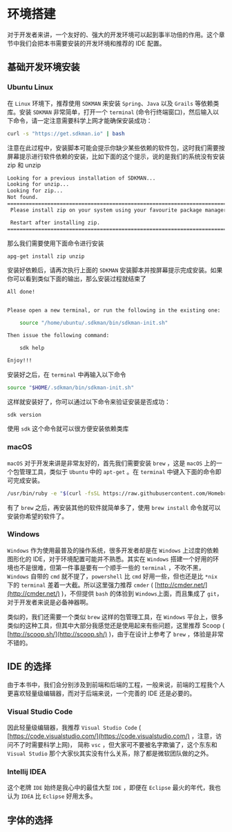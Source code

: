 # 环境搭建

对于开发者来讲，一个友好的、强大的开发环境可以起到事半功倍的作用。这个章节中我们会把本书需要安装的开发环境和推荐的 IDE 配置。

## 基础开发环境安装

### Ubuntu Linux

在 `Linux` 环境下，推荐使用 `SDKMAN` 来安装 `Spring`、`Java` 以及 `Grails` 等依赖类库。安装 `SDKMAN` 非常简单，打开一个 `terminal` \(命令行终端窗口\)，然后输入以下命令，请一定注意需要科学上网才能确保安装成功：

```bash
curl -s "https://get.sdkman.io" | bash
```

注意在此过程中，安装脚本可能会提示你缺少某些依赖的软件包，这时我们需要按屏幕提示进行软件依赖的安装，比如下面的这个提示，说的是我们的系统没有安装 zip 和 unzip

```bash
Looking for a previous installation of SDKMAN...
Looking for unzip...
Looking for zip...
Not found.
======================================================================================================
 Please install zip on your system using your favourite package manager.

 Restart after installing zip.
======================================================================================================
```

那么我们需要使用下面命令进行安装

```bash
apg-get install zip unzip
```

安装好依赖后，请再次执行上面的 `SDKMAN` 安装脚本并按屏幕提示完成安装。如果你可以看到类似下面的输出，那么安装过程就结束了

```bash
All done!


Please open a new terminal, or run the following in the existing one:

    source "/home/ubuntu/.sdkman/bin/sdkman-init.sh"

Then issue the following command:

    sdk help

Enjoy!!!
```

安装好之后，在 `terminal` 中再输入以下命令

```bash
source "$HOME/.sdkman/bin/sdkman-init.sh"
```

这样就安装好了，你可以通过以下命令来验证安装是否成功：

```bash
sdk version
```

使用 `sdk` 这个命令就可以很方便安装依赖类库



### macOS

`macOS` 对于开发来讲是非常友好的，首先我们需要安装 `brew` ，这是 `macOS` 上的一个包管理工具，类似于 `Ubuntu` 中的 `apt-get` 。在 `terminal` 中键入下面的命令即可完成安装。

```bash
/usr/bin/ruby -e "$(curl -fsSL https://raw.githubusercontent.com/Homebrew/install/master/install)"
```

有了 `brew` 之后，再安装其他的软件就简单多了，使用 `brew install` 命令就可以安装你希望的软件了。

### Windows

`Windows` 作为使用最普及的操作系统，很多开发者却是在 `Windows` 上过度的依赖图形化的 IDE，对于环境配置可能并不熟悉。其实在 `Windows` 搭建一个好用的环境也不是很难，但第一件事是要有一个顺手一些的 `terminal` ，不吹不黑，`Windows` 自带的 `cmd` 就不提了，`powershell` 比 `cmd` 好用一些，但也还是比 `*nix` 下的 `terminal` 差着一大截。所以这里强力推荐 `cmder` \( [http://cmder.net/](http://cmder.net/) \)，不但提供 `bash` 的体验到 `Windows`上面，而且集成了 `git`，对于开发者来说是必备神器啊。

类似的，我们还需要一个类似 `brew` 这样的包管理工具，在 `Windows` 平台上，很多类似的这种工具，但其中大部分我感觉还是使用起来有些问题，这里推荐 Scoop \( [http://scoop.sh/](http://scoop.sh/) \)，由于在设计上参考了 `brew` ，体验是非常不错的。

## IDE 的选择

由于本书中，我们会分别涉及到前端和后端的工程，一般来说，前端的工程我个人更喜欢轻量级编辑器，而对于后端来说，一个完善的 IDE 还是必要的。

### Visual Studio Code

因此轻量级编辑器，我推荐 `Visual Studio Code` \( [https://code.visualstudio.com/](https://code.visualstudio.com/) ，注意，访问不了时需要科学上网\)， 简称 `vsc` ，但大家可不要被名字欺骗了，这个东东和 `Visual Studio` 那个大家伙其实没有什么关系，除了都是微软团队做的之外。

### Intellij IDEA

这个老牌 `IDE` 始终是我心中的最佳大型 `IDE` ，即便在 `Eclipse` 最火的年代，我也认为 `IDEA` 比 `Eclipse` 好用太多。

## 字体的选择





